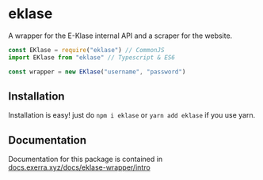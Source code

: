# eklase
A wrapper for the E-Klase internal API and a scraper for the website.

```js
const EKlase = require("eklase") // CommonJS
import EKlase from "eklase" // Typescript & ES6

const wrapper = new EKlase("username", "password")
```

## Installation

Installation is easy! just do `npm i eklase` or `yarn add eklase` if you use yarn.

## Documentation
Documentation for this package is contained in [docs.exerra.xyz/docs/eklase-wrapper/intro](https://docs.exerra.xyz/docs/eklase-wrapper/intro)